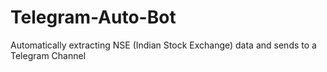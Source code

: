 # Telegram-Auto-Bot
Automatically extracting NSE (Indian Stock Exchange) data and sends to a Telegram Channel
